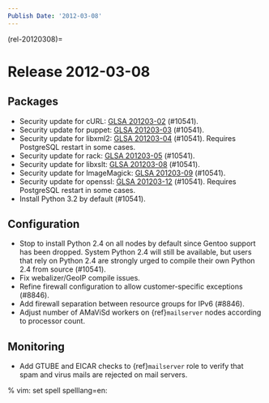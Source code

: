 ```yaml
---
Publish Date: '2012-03-08'
---
```


(rel-20120308)=

# Release 2012-03-08

## Packages

- Security update for cURL: [GLSA 201203-02](http://www.gentoo.org/security/en/glsa/glsa-201203-02.xml) (#10541).
- Security update for puppet: [GLSA 201203-03](http://www.gentoo.org/security/en/glsa/glsa-201203-03.xml) (#10541).
- Security update for libxml2: [GLSA 201203-04](http://www.gentoo.org/security/en/glsa/glsa-201203-04.xml) (#10541). Requires PostgreSQL restart in some cases.
- Security update for rack: [GLSA 201203-05](http://www.gentoo.org/security/en/glsa/glsa-201203-05.xml) (#10541).
- Security update for libxslt: [GLSA 201203-08](http://www.gentoo.org/security/en/glsa/glsa-201203-08.xml) (#10541).
- Security update for ImageMagick: [GLSA 201203-09](http://www.gentoo.org/security/en/glsa/glsa-201203-09.xml) (#10541).
- Security update for openssl: [GLSA 201203-12](http://www.gentoo.org/security/en/glsa/glsa-201203-12.xml) (#10541). Requires PostgreSQL restart in some cases.
- Install Python 3.2 by default (#10541).

## Configuration

- Stop to install Python 2.4 on all nodes by default since Gentoo support has
  been dropped. System Python 2.4 will still be available, but users that rely
  on Python 2.4 are strongly urged to compile their own Python 2.4 from source
  (#10541).
- Fix webalizer/GeoIP compile issues.
- Refine firewall configuration to allow customer-specific exceptions (#8846).
- Add firewall separation between resource groups for IPv6 (#8846).
- Adjust number of AMaViSd workers on {ref}`mailserver` nodes according to
  processor count.

## Monitoring

- Add GTUBE and EICAR checks to {ref}`mailserver` role to verify that spam and virus mails are
  rejected on mail servers.

% vim: set spell spelllang=en:
